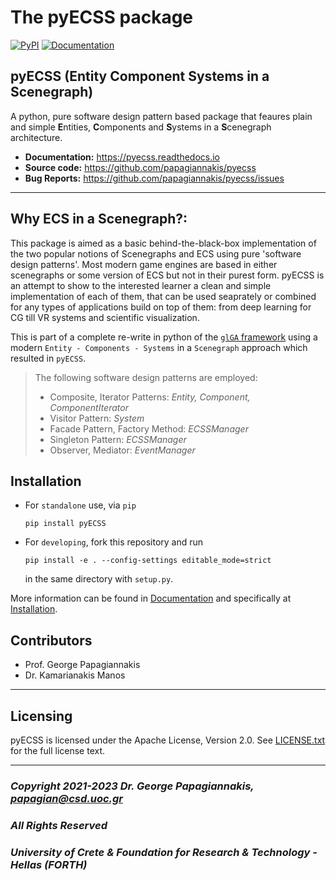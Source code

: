 The pyECSS package
=================
[![PyPI](https://badgen.net/pypi/v/pyECSS)](https://pypi.org/project/pyECSS/)
[![Documentation](https://readthedocs.org/projects/pyecss/badge/?version=latest)](http://pyecss.readthedocs.io/en/latest/?badge=latest)


## pyECSS (Entity Component Systems in a Scenegraph)

A python, pure software design pattern based package that feaures plain and simple **E**ntities, **C**omponents and **S**ystems in a **S**cenegraph architecture.

- **Documentation:** https://pyecss.readthedocs.io
- **Source code:** https://github.com/papagiannakis/pyecss
- **Bug Reports:** https://github.com/papagiannakis/pyecss/issues

---

## **Why ECS in a Scenegraph?**:

This package is aimed as a basic behind-the-black-box implementation of the two popular notions of Scenegraphs and ECS using pure 'software design patterns'. Most modern game engines are based in either scenegraphs or some version of ECS but not in their purest form. pyECSS is an attempt to show to the interested learner a clean and simple implementation of each of them, that can be used seaprately or combined for any types of applications build on top of them: from deep learning for CG till VR systems and scientific visualization.

This is part of a complete re-write in python of the [`glGA` framework](https://diglib.eg.org/bitstream/handle/10.2312/eged.20141026.009-016/009-016.pdf?sequence=1) using a modern `Entity - Components - Systems` in a `Scenegraph` approach   which resulted in `pyECSS`.

> The following software design patterns are employed:
> - Composite, Iterator Patterns: *Entity, Component, ComponentIterator*
> - Visitor Pattern: *System*
> - Facade Pattern, Factory Method: *ECSSManager*
> - Singleton Pattern: *ECSSManager*
> - Observer, Mediator: *EventManager*

## Installation

- For `standalone` use, via `pip`

  ```
  pip install pyECSS
  ```

- For `developing`, fork this repository and run

  ```
  pip install -e . --config-settings editable_mode=strict
  ```

  in the same directory with `setup.py`.


More information can be found in [Documentation](https://pyecss.readthedocs.io) and specifically at 
[Installation](https://pyecss.readthedocs.io/en/latest/installation.html).


## Contributors

- Prof. George Papagiannakis
- Dr. Kamarianakis Manos  

---
## Licensing

pyECSS is licensed under the Apache License, Version 2.0. See
[LICENSE.txt](https://github.com/papagiannakis/pyECSS/blob/develop/LICENSE.txt) for the full license text.

---

### *Copyright 2021-2023 Dr. George Papagiannakis,  papagian@csd.uoc.gr*

### *All Rights Reserved*

### *University of Crete & Foundation for Research & Technology - Hellas (FORTH)*